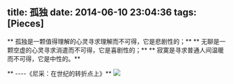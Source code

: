 title: 孤独
date: 2014-06-10 23:04:36
tags: [Pieces]
---

**   孤独是一颗值得理解的心灵寻求理解而不可得，它是悲剧性的；**
**   无聊是一颗空虚的心灵寻求消遣而不可得，它是喜剧性的；**
**   寂寞是寻求普通人间温暖而不可得，它是中性的。**

**   ----《尼采：在世纪的转折点上》**
![](/img/孤独/lonely.jpg)
